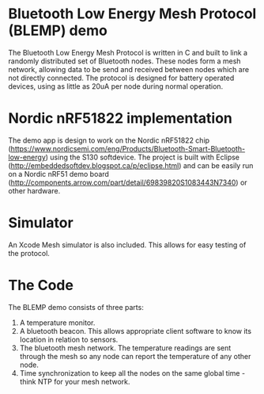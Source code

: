 # Bluetooth Low Energy Mesh Protocol (BLEMP) demo

The Bluetooth Low Energy Mesh Protocol is written in C and built to link a randomly distributed set of Bluetooth nodes.
These nodes form a mesh network, allowing data to be send and received between nodes which are not directly
connected. The protocol is designed for battery operated devices, using as little as 20uA per node during normal operation.

# Nordic nRF51822 implementation

The demo app is design to work on the Nordic nRF51822 chip (https://www.nordicsemi.com/eng/Products/Bluetooth-Smart-Bluetooth-low-energy) using the S130 softdevice. The project is built with Eclipse (http://embeddedsoftdev.blogspot.ca/p/eclipse.html) and can be easily run on a Nordic nRF51 demo board (http://components.arrow.com/part/detail/69839820S1083443N7340) or other hardware.

# Simulator

An Xcode Mesh simulator is also included. This allows for easy testing of the protocol.

# The Code

The BLEMP demo consists of three parts:

1. A temperature monitor.
2. A bluetooth beacon. This allows appropriate client software to know its location in relation to sensors.
3. The bluetooth mesh network. The temperature readings are sent through the mesh so any node can report
   the temperature of any other node.
4. Time synchronization to keep all the nodes on the same global time - think NTP for your mesh network.
